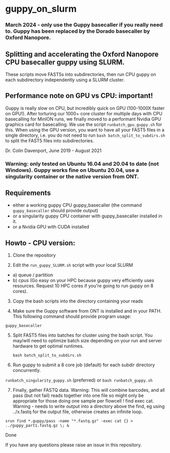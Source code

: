 # guppy_on_slurm

### March 2024 - only use the Guppy basecaller if you really need to. Guppy has been replaced by the Dorado basecaller by Oxford Nanopore.

## Splitting and accelerating the Oxford Nanopore CPU basecaller guppy using SLURM.
These scripts move FAST5s into subdirectories, then run CPU guppy on each subdirectory independently using a SLURM cluster.

## Performance note on GPU vs CPU: important!

Guppy is really slow on CPU, but incredibly quick on GPU (100-1000X faster on GPU!). After torturing our 1000+ core cluster for multiple days with CPU basecalling for MinION runs, we finally moved to a performant Nvidia GPU graphics card for basecalling. We use the script `runbatch_gpu_guppy.sh` for this. When using the GPU version, you want to have all your FAST5 files in a single directory, i.e. you do not need to run `bash batch_split_to_subdirs.sh` to split the FAST5 files into subdirectories.

Dr. Colin Davenport, June 2019 - August 2021

### Warning: only tested on Ubuntu 16.04 and 20.04 to date (not Windows). Guppy works fine on Ubuntu 20.04, use a singularity container or the native version from ONT.

## Requirements
 * either a working guppy CPU guppy_basecaller (the command `guppy_basecaller` should provide output) 
 * or a singularity guppy CPU container with guppy_basecaller installed in it.
 * or a Nvidia GPU with CUDA installed

## Howto - CPU version: 

1. Clone the repository

2. Edit the `run_guppy_SLURM.sh` script with your local SLURM 
  - a) queue / partition
  - b) cpus (Go easy on your HPC because guppy very efficiently uses resources. Request 10 HPC cores if you're going to run guppy on 8 cores). 

3. Copy the bash scripts into the directory containing your reads

4. Make sure the Guppy software from ONT is installed and in your PATH. This following command should provide program usage:

  `guppy_basecaller`

5. Split FAST5 files into batches for cluster using the bash script. You may/will need to optimize batch size depending on your run and server hardware to get optimal runtimes. 

    `bash batch_split_to_subdirs.sh`

6. Run guppy to submit a 8 core job (default) for each subdir directory concurrently.

`runbatch_singularity_guppy.sh` (preferred) or   `bash runbatch_guppy.sh`
  
7. Finally, gather FASTQ data. Warning: This will combine barcodes, and all pass (but not fail) reads together into one file so might only be appropriate for those doing one sample per flowcell !
  find exec cat. Warning - needs to write output into a directory above the find, eg 
  using ../x.fastq for the output file, otherwise creates an infinite loop. 
  
  `srun find *.guppy/pass -name "*.fastq.gz" -exec cat {} > ../guppy_part1.fastq.gz \; &`


Done


If you have any questions please raise an issue in this repository.
